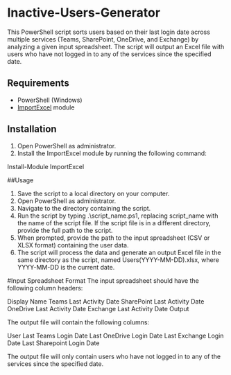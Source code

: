 # Inactive-Users-Generator

This PowerShell script sorts users based on their last login date across multiple services (Teams, SharePoint, OneDrive, and Exchange) by analyzing a given input spreadsheet. The script will output an Excel file with users who have not logged in to any of the services since the specified date.

## Requirements

- PowerShell (Windows)
- [ImportExcel](https://www.powershellgallery.com/packages/ImportExcel) module

## Installation

1. Open PowerShell as administrator.
2. Install the ImportExcel module by running the following command:

Install-Module ImportExcel

##Usage
1. Save the script to a local directory on your computer.
2. Open PowerShell as administrator.
3. Navigate to the directory containing the script.
4. Run the script by typing .\script_name.ps1, replacing script_name with the name of the script file. If the script file is in a different directory, provide the full path to the script.
5. When prompted, provide the path to the input spreadsheet (CSV or XLSX format) containing the user data.
6. The script will process the data and generate an output Excel file in the same directory as the script, named Users(YYYY-MM-DD).xlsx, where YYYY-MM-DD is the current date.

#Input Spreadsheet Format
The input spreadsheet should have the following column headers:

Display Name
Teams Last Activity Date
SharePoint Last Activity Date
OneDrive Last Activity Date
Exchange Last Activity Date
Output

The output file will contain the following columns:

User
Last Teams Login Date
Last OneDrive Login Date
Last Exchange Login Date
Last Sharepoint Login Date

The output file will only contain users who have not logged in to any of the services since the specified date.
